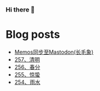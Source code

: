 ### Hi there 👋

<!--
**rebron1900/rebron1900** is a ✨ _special_ ✨ repository because its `README.md` (this file) appears on your GitHub profile.

Here are some ideas to get you started:

- 🔭 I’m currently working on ...
- 🌱 I’m currently learning ...
- 👯 I’m looking to collaborate on ...
- 🤔 I’m looking for help with ...
- 💬 Ask me about ...
- 📫 How to reach me: ...
- 😄 Pronouns: ...
- ⚡ Fun fact: ...
-->



# Blog posts
<!-- BLOG-POST-LIST:START -->
- [Memos同步至Mastodon&lpar;长毛象&rpar;](https://1900.live/memostong-bu-zhi-mastodon-chang-mao-xiang/)
- [257、清明](https://1900.live/257-qing-ming/)
- [256、春分](https://1900.live/256-chun-fen/)
- [255、惊蛰](https://1900.live/255-liang-zhi/)
- [254、雨水](https://1900.live/254-yu-shui/)
<!-- BLOG-POST-LIST:END -->
